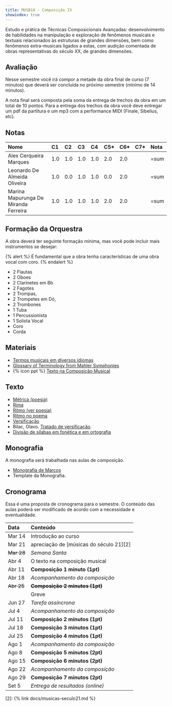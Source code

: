 ```yaml
---
title: MUSB18 - Composição IX
showindex: true
---
```


Estudo e prática de Técnicas Composicionais Avançadas: desenvolvimento de
habilidades na manipulação e exploração de fenômenos musicais e textuais
relacionados às estruturas de grandes dimensões, bem como fenômenos
extra-musicais ligados a estas, com audição comentada de obras representativas
do século XX, de grandes dimensões.


## Avaliação

Nesse semestre você irá compor a metade da obra final de curso (7 minutos) que
deverá ser concluída no próximo semestre (mínimo de 14 minutos).

A nota final será composta pela soma da entrega de trechos da obra em um total
de 10 pontos. Para a entrega dos trechos da obra você deve entregar um pdf da
partitura e um mp3 com a performance MIDI (Finale, Sibelius, etc).

## Notas

| Nome                                 | C1  | C2  | C3  | C4  | C5* | C6* | C7* | Nota |
|:-------------------------------------|:----|:----|:----|:----|:----|:----|:----|:-----|
| Alex Cerqueira Marques               | 1.0 | 1.0 | 1.0 | 1.0 | 2.0 | 2.0 |     | =sum |
| Leonardo De Almeida Oliveira         | 1.0 | 0.0 | 1.0 | 1.0 | 0.0 | 2.0 |     | =sum |
| Marina Mapurunga De Miranda Ferreira | 1.0 | 1.0 | 1.0 | 1.0 | 2.0 | 2.0 |     | =sum |

## Formação da Orquestra

A obra deverá ter seguinte formação mínima, mas você pode incluir mais
instrumentos se desejar:

{% alert %}
É fundamental que a obra tenha características de uma obra vocal com coro.
{% endalert %}

- 2 Flautas
- 2 Oboes
- 2 Clarinetes em Bb
- 2 Fagotes
- 2 Trompas,
- 2 Trompetes em Dó,
- 2 Trombones
- 1 Tuba
- 1 Percussionista
- 1 Solista Vocal
- Coro
- Corda

## Materiais

- [Termos musicais em diversos idiomas](https://web.library.yale.edu/cataloging/music/instname)
- [Glossary of Terminology from Mahler Symphonies](https://www.orchestralibrary.com/reftables/mahler2gloss.html)
- {% icon ppt %} [Texto na Composição Musical](https://docs.pkroger.com/Texto%20na%20Composição%20Musical.pptx)


## Texto

- [Métrica (poesia)](http://pt.wikipedia.org/wiki/Métrica_(poesia))
- [Rima](http://pt.wikipedia.org/wiki/Rima)
- [Ritmo (ver poesia)](http://pt.wikipedia.org/wiki/Ritmo)
- [Ritmo no poema](http://pt.wikipedia.org/wiki/Ritmo_no_poema)
- [Versificação](http://pt.wikipedia.org/wiki/Versificação)
- Bilac, Olavo. [Tratado de versificação](https://digital.bbm.usp.br/handle/bbm/4711).
- [Divisão de sílabas em fonética e em ortografia](http://www.academia.org.br/artigos/divisao-de-silabas-em-fonetica-e-em-ortografia)


## Monografia

A monografia será trabalhada nas aulas de composição.

- [Monografia de Marcos][1]
- Template da Monografia.


## Cronograma

Essa é uma proposta de cronograma para o semestre. O conteúdo das aulas poderá
ser modificado de acordo com a necessidade e eventualidade.


| Data       | Conteúdo                                |
|:-----------|:----------------------------------------|
| Mar 14     | Introdução ao curso                     |
| Mar 21     | apreciação de [músicas do século 21][2] |
| ~~Mar 28~~ | _Semana Santa_                          |
| Abr 4      | O texto na composição musical           |
| Abr 11     | **Composição 1 minuto (1pt)**           |
| Abr 18     | _Acompanhamento da composição_          |
| ~~Abr 25~~ | ~~**Composição 2 minutos (1pt)**~~      |
|            | Greve                                   |
| Jun 27     | _Tarefa assíncrona_                     |
| Jul 4      | _Acompanhamento da composição_          |
| Jul 11     | **Composição 2 minutos (1pt)**          |
| Jul 18     | **Composição 3 minutos (1pt)**          |
| Jul 25     | **Composição 4 minutos (1pt)**          |
| Ago 1      | _Acompanhamento da composição_          |
| Ago 8      | **Composição 5 minutos (2pt)**          |
| Ago 15     | **Composição 6 minutos (2pt)**          |
| Ago 22     | _Acompanhamento da composição_          |
| Ago 29     | **Composição 7 minutos (2pt)**          |
| Set 5      | _Entrega de resultados (online)_        |


[1]: https://nuvem.ufba.br/s/SXPpxVJ1c4iBDcf
[2]: {% link docs/musicas-seculo21.md %}
